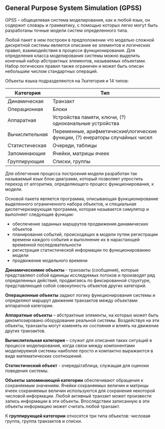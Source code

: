 ## General Purpose System Simulation (GPSS)
  GPSS – общецелевая система моделирования, как и любой язык, он содержит словарь и грамматику, с помощью которых легко могут быть разработаны точные модели систем определенного типа.

  Любой пакет в нем построен в предположении что моделью сложной дискретной системы является описание ее элементов и логических правил, взаимодействия в процессе функционирования. Для определения класса моделирования системы можно выделить конечный набор абстрактных элементов, называемых объектами. Набор логических правил также ограничен и может быть описан небольшим числом стандартных операций.

  Объекты языка подразделяются на 7категория и 14 типов:

  Категория | Тип
 ------------ | ------------
  Динамическая | Транзакт
  Операционная | Блоки
  Аппаратная | Устройства памяти, ключи, (?) одноканальные устройства
  Вычислительная | Переменные, арифметические\логические функции, (?) енераторы случайных чисел
  Статистическая | Очереди, таблицы
  Запоминающия | Ячейки, матрицы ячеек
  Группирующия | Списки, группы
  
  Для облегчения процесса построения модели разработан так называемый язык блок-диаграмм, который позволяет упростить переход от алгоритма, определяющего процесс функционирования, к модели.
  
  Основой пакета является программа, описывающая функционирование выделенного ограниченного набора объектов, и специальная диспетчеризирующая программа, которая называется симулятор и выполняет следующие функции:
  * обеспечение заданных маршрутов продвижения динамических объектов
  * планирования событий, происходящих в модели путем регистрации времени каждого события и выполнение их в нарастающей временной последовательности
  * регистрация статистической информации по функционированию модели
  * продвижение модельного времени
  
  **Динамическимие объекты** - транзакты (сообщения), которые представляют собой единицы исследуемых потоков и производят ряд определенных действий, продвигаясь по фиксированной структуре, представляющей собой совокупность объектов других категорий.
  
  **Операционные объекты** задают логику функционирования системы и определяют маршрут движения транзактов между объектами аппаратной категории.
  
  **Аппаратные объекты** – абстрактные элементы, на которых может быть декомпозировано оборудование реальной системы. Воздействуя на эти объекты, транзакты могут изменять их состояния и влиять на движение других транзактов.
  
  **Вычислительная категория** – служит для описания таких ситуаций в процессе моделирования, когда связи между компонентами моделируемой системы наиболее просто и компактно выражаются в виде математических соотношений.
  
  **Статистический объект** - очередь\таблица, служащая для оценоки поведения системы.
  
  **Объекты запоминающей категории** обеспечивают обращения к сохраняемым значениям. Ячейки сохраняемых величин и матрицы ячеек сохраняемых величин используются для сохранения некоторой числовой информации. Любой активный транзакт может произвести запись информации в эти объекты. Впоследствии записанную в эти объекты информацию может считать любой транзакт.
  
  К **группирующей категории** относятся три типа объектов: числовая группа, группа транзактов и списки.
  
  
  
